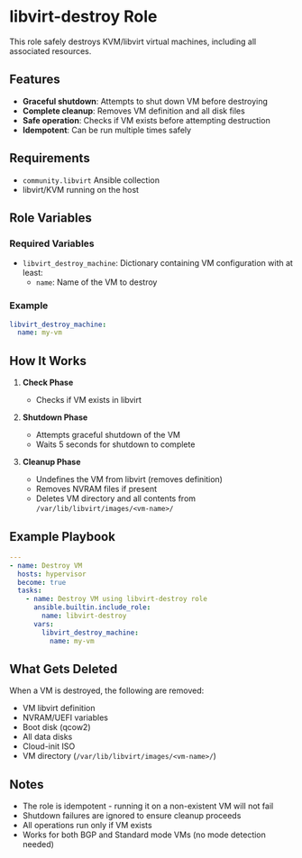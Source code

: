 # libvirt-destroy Role

This role safely destroys KVM/libvirt virtual machines, including all associated resources.

## Features

- **Graceful shutdown**: Attempts to shut down VM before destroying
- **Complete cleanup**: Removes VM definition and all disk files
- **Safe operation**: Checks if VM exists before attempting destruction
- **Idempotent**: Can be run multiple times safely

## Requirements

- `community.libvirt` Ansible collection
- libvirt/KVM running on the host

## Role Variables

### Required Variables

- `libvirt_destroy_machine`: Dictionary containing VM configuration with at least:
  - `name`: Name of the VM to destroy

### Example

```yaml
libvirt_destroy_machine:
  name: my-vm
```

## How It Works

1. **Check Phase**
   - Checks if VM exists in libvirt

2. **Shutdown Phase**
   - Attempts graceful shutdown of the VM
   - Waits 5 seconds for shutdown to complete

3. **Cleanup Phase**
   - Undefines the VM from libvirt (removes definition)
   - Removes NVRAM files if present
   - Deletes VM directory and all contents from `/var/lib/libvirt/images/<vm-name>/`

## Example Playbook

```yaml
---
- name: Destroy VM
  hosts: hypervisor
  become: true
  tasks:
    - name: Destroy VM using libvirt-destroy role
      ansible.builtin.include_role:
        name: libvirt-destroy
      vars:
        libvirt_destroy_machine:
          name: my-vm
```

## What Gets Deleted

When a VM is destroyed, the following are removed:

- VM libvirt definition
- NVRAM/UEFI variables
- Boot disk (qcow2)
- All data disks
- Cloud-init ISO
- VM directory (`/var/lib/libvirt/images/<vm-name>/`)

## Notes

- The role is idempotent - running it on a non-existent VM will not fail
- Shutdown failures are ignored to ensure cleanup proceeds
- All operations run only if VM exists
- Works for both BGP and Standard mode VMs (no mode detection needed)
